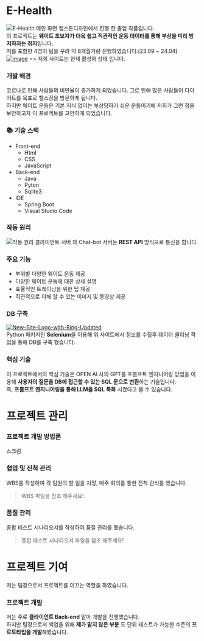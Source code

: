 # E-Health
![E-Health 메인 화면](https://github.com/vieisi8/E-Health/assets/146730344/b1ded5be-779d-4205-a93c-d979e492b6a9)
캡스톤디자인에서 진행 한 졸업 작품입니다.<br>
이 프로젝트는 <strong>웨이트 초보자가 더욱 쉽고 직관적인 운동 데이터를 통해 부상을 미리 방지하자는 취지</strong>입니다.<br>
저를 포함한 4명이 팀을 꾸려 약 8개월가량 진행하였습니다.(23.09 ~ 24.04)<br>
[![image](https://github.com/vieisi8/E-Health/assets/146730344/f5ad5be3-1c4e-4231-aac6-429d8d91e0c3)](http://54.180.219.227:8080/) => 저희 사이트는 현재 활성화 상태 입니다.

### 개발 배경
코로나로 인해 사람들의 비만율이 증가하게 되었습니다. 그로 인해 많은 사람들이 다이어트를 목표로 헬스장을 방문하게 됩니다.<br>
하지만 웨이트 운동은 기본 지식 없이는 부상당하기 쉬운 운동이기에 저희가 그런 점을 보안하고자 이 프로젝트를 고안하게 되었습니다.

### 📚 기술 스택
- Front-end
  - Html
  - CSS
  - JavaScript
- Back-end
  - Java
  - Pyton
  - Sqlite3
- IDE
  - Spring Boot
  - Visual Studio Code

### 작동 원리
![작동 원리](https://github.com/vieisi8/E-Health/assets/146730344/3e5d4e22-a2fa-4f52-87a1-5702cf45b595)
클라이언트 서버 와 Chat-bot 서버는 <strong>REST API</strong> 방식으로 통신을 합니다.

### 주요 기능
- 부위별 다양한 웨이트 운동 제공
- 다양한 웨이트 운동에 대한 상세 설명
- 효율적인 트레이닝을 위한 팁 제공
- 직관적으로 이해 할 수 있는 이미지 및 동영상 제공

### DB 구축
[![New-Site-Logo-with-Ring-Updated](https://github.com/vieisi8/E-Health/assets/146730344/d22ecfda-cc87-47f1-a1f1-2390d049ecad)](https://weighttraining.guide/)
<br>
Python 패키지인 <strong>Selenium</strong>을 이용해 위 사이트에서 정보를 수집후 데이터 클리닝 작업을 통해 DB를 구축 했습니다.

### 핵심 기술
이 프로젝트에서의 핵심 기술은 OPEN AI 사의 GPT를 프롬프트 엔지니어링 방법을 이용해 <strong>사용자의 질문을 DB에 접근할 수 있는 SQL 문으로 변환</strong>하는 기술입니다.<br>
즉, <strong>프롬프트 엔지니어링을 통해 LLM을 SQL 특화</strong> 시켰다고 볼 수 있습니다.


# 프로젝트 관리

### 프로젝트 개발 방법론
스크럼

### 협업 및 진척 관리
WBS를 작성하여 각 팀원의 할 일을 지정, 매주 회의를 통한 진척 관리를 했습니다.

> WBS 파일을 참조 해주세요!

### 품질 관리
종합 테스트 시나리오서를 작성하여 품질 관리를 했습니다.

> 종합 테스트 시나리오서 파일을 참조 해주세요!

# 프로젝트 기여
저는 팀장으로서 프로젝트를 이끄는 역할을 하였습니다.

### 프로젝트 개발
저는 주로 <strong>클라이언트 Back-end</strong> 맡아 개발을 진행했습니다.<br>
하지만 팀장으로서 백업을 위해 <strong> 제가 맡지 않은 부분</strong> 도 단위 테스트가 가능한 수준의 <strong>프로토타입을 개발</strong>해봤습니다.
